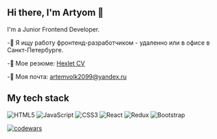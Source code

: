 ## Hi there, I'm Artyom 👋

<!--
**ArtyomVolkov1/ArtyomVolkov1** is a ✨ _special_ ✨ repository because its `README.md` (this file) appears on your GitHub profile.

Here are some ideas to get you started:

- 🔭 I’m currently working on ...
- 🌱 I’m currently learning ...
- 👯 I’m looking to collaborate on ...
- 🤔 I’m looking for help with ...
- 💬 Ask me about ...
- 📫 How to reach me: ...
- 😄 Pronouns: ...
- ⚡ Fun fact: ...
-->
I'm a Junior Frontend Developer.

-🔭 Я ищу работу фронтенд-разработчиком - удаленно или в офисе в Санкт-Петербурге.

-📄 Мое резюме: [Hexlet CV](https://cv.hexlet.io/ru/resumes/2417)

-📧 Моя почта: artemvolk2099@yandex.ru


## My tech stack
 ![HTML5](https://img.shields.io/badge/html5-%23E34F26.svg?style=for-the-badge&logo=html5&logoColor=white) 
 ![JavaScript](https://img.shields.io/badge/javascript-%23323330.svg?style=for-the-badge&logo=javascript&logoColor=%23F7DF1E)
 ![CSS3](https://img.shields.io/badge/css3-%231572B6.svg?style=for-the-badge&logo=css3&logoColor=white)
 ![React](https://img.shields.io/badge/react-%2320232a.svg?style=for-the-badge&logo=react&logoColor=%2361DAFB)
 ![Redux](https://img.shields.io/badge/redux-%23593d88.svg?style=for-the-badge&logo=redux&logoColor=white)
 ![Bootstrap](https://img.shields.io/badge/bootstrap-%238511FA.svg?style=for-the-badge&logo=bootstrap&logoColor=white)

[![codewars](https://www.codewars.com/users/MaretGuz/badges/small)]((https://www.codewars.com/users/MaretGuz))
